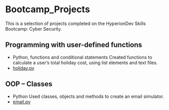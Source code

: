 # Bootcamp_Projects
This is a selection of projects completed on the HyperionDev Skills Bootcamp: Cyber Security.
## Programming with user-defined functions
* Python, functions and conditional statements
Created functions to calculate a user’s total holiday cost, using list elements and text files.
* [holiday.py](https://github.com/gstubberfield/Bootcamp_Projects/blob/main/holiday.py)
## OOP – Classes
* Python
Used classes, objects and methods to create an email simulator.
* [email.py](https://github.com/gstubberfield/Bootcamp_Projects/blob/main/email.py)

